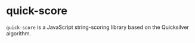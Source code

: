 # quick-score

`quick-score` is a JavaScript string-scoring library based on the Quicksilver algorithm.